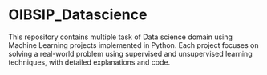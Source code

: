 # OIBSIP_Datascience
This repository contains multiple task of Data science domain using Machine Learning projects implemented in Python. Each project focuses on solving a real-world problem using supervised and unsupervised learning techniques, with detailed explanations and code.
